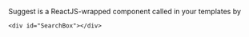Suggest is a ReactJS-wrapped component called in your templates by <pre>```<div id="SearchBox"></div>```</pre>
